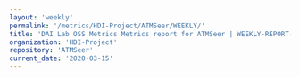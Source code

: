 ```yaml
---
layout: 'weekly'
permalink: '/metrics/HDI-Project/ATMSeer/WEEKLY/'
title: 'DAI Lab OSS Metrics Metrics report for ATMSeer | WEEKLY-REPORT-2020-03-15'
organization: 'HDI-Project'
repository: 'ATMSeer'
current_date: '2020-03-15'
---
```

